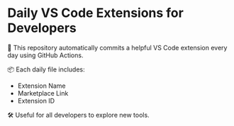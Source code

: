# Daily VS Code Extensions for Developers

🚀 This repository automatically commits a helpful VS Code extension every day using GitHub Actions.

📦 Each daily file includes:
- Extension Name
- Marketplace Link
- Extension ID

🛠 Useful for all developers to explore new tools.
